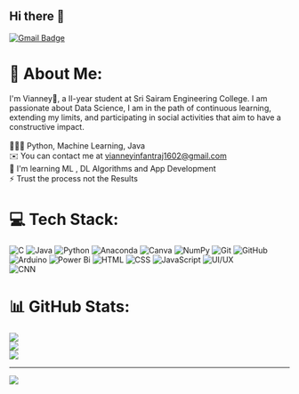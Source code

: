 ## Hi there 👋


[![Gmail Badge](https://img.shields.io/badge/-vianneyinfantraj1602@gmail.com-c14438?style=flat-square&logo=Gmail&logoColor=white&link=mailto:vianneyinfantraj1602@gmail.com)](mailto:vianneyinfantraj1602@gmail.com)

# 💫 About Me:
I'm Vianney🤞, a II-year student at Sri Sairam Engineering College. I am passionate about Data Science, I am in the path of continuous learning, extending my limits, and participating in social activities that aim to have a constructive impact.<br><br>🧑🏽‍💻 Python, Machine Learning, Java<br>✉️ You can contact me at vianneyinfantraj1602@gmail.com<br>🧠 I'm learning ML , DL Algorithms and App Development<br>⚡ Trust the process not the Results

# 💻 Tech Stack:
![C](https://img.shields.io/badge/c-%2300599C.svg?style=for-the-badge&logo=c&logoColor=white) ![Java](https://img.shields.io/badge/java-%23ED8B00.svg?style=for-the-badge&logo=openjdk&logoColor=white) ![Python](https://img.shields.io/badge/python-3670A0?style=for-the-badge&logo=python&logoColor=ffdd54) ![Anaconda](https://img.shields.io/badge/Anaconda-%2344A833.svg?style=for-the-badge&logo=anaconda&logoColor=white) ![Canva](https://img.shields.io/badge/Canva-%2300C4CC.svg?style=for-the-badge&logo=Canva&logoColor=white) ![NumPy](https://img.shields.io/badge/numpy-%23013243.svg?style=for-the-badge&logo=numpy&logoColor=white) ![Git](https://img.shields.io/badge/git-%23F05033.svg?style=for-the-badge&logo=git&logoColor=white) ![GitHub](https://img.shields.io/badge/github-%23121011.svg?style=for-the-badge&logo=github&logoColor=white) ![Arduino](https://img.shields.io/badge/-Arduino-00979D?style=for-the-badge&logo=Arduino&logoColor=white) ![Power Bi](https://img.shields.io/badge/power_bi-F2C811?style=for-the-badge&logo=powerbi&logoColor=black)
![HTML](https://img.shields.io/badge/HTML5-E34F26?style=for-the-badge&logo=html5&logoColor=white)
![CSS](https://img.shields.io/badge/CSS3-1572B6?style=for-the-badge&logo=css3&logoColor=white)
![JavaScript](https://img.shields.io/badge/JavaScript-F7DF1E?style=for-the-badge&logo=javascript&logoColor=black) 
![UI/UX](https://img.shields.io/badge/UI%2FUX-Design-blue?style=for-the-badge)  
![CNN](https://upload.wikimedia.org/wikipedia/commons/thumb/8/81/Deep_Learning.svg/512px-Deep_Learning.svg.png)



# 📊 GitHub Stats:
![](https://github-readme-stats.vercel.app/api?username=Vianney1602&theme=dark&hide_border=false&include_all_commits=false&count_private=false)<br/>
![](https://github-readme-streak-stats.herokuapp.com/?user=Vianney1602&theme=dark&hide_border=false)<br/>
![](https://github-readme-stats.vercel.app/api/top-langs/?username=Vianney1602&theme=dark&hide_border=false&include_all_commits=false&count_private=false&layout=compact)

---
[![](https://visitcount.itsvg.in/api?id=Vianney1602&icon=0&color=0)](https://visitcount.itsvg.in)

<!-- Proudly created with GPRM ( https://gprm.itsvg.in ) -->
